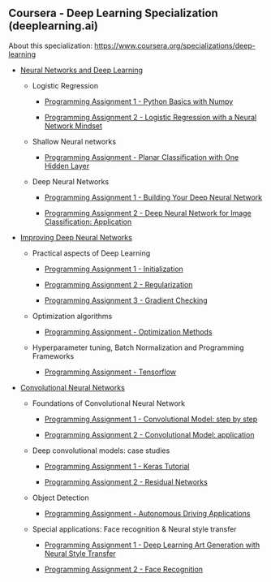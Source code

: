 
## Coursera - Deep Learning Specialization (deeplearning.ai)

About this specialization: https://www.coursera.org/specializations/deep-learning

* [Neural Networks and Deep Learning](https://github.com/JanelChumley/coursera_deep_learning_ai/tree/master/neural_networks_and_deep_learning)

  * Logistic Regression
    * [Programming Assignment 1 - Python Basics with Numpy](https://github.com/JanelChumley/coursera_deep_learning_ai/blob/master/neural_networks_and_deep_learning/week2_logistic_regression/Python%2BBasics%2BWith%2BNumpy%2Bv3.ipynb)

    * [Programming Assignment 2 - Logistic Regression with a Neural Network Mindset](https://github.com/JanelChumley/coursera_deep_learning_ai/blob/master/neural_networks_and_deep_learning/week2_logistic_regression/Logistic%2BRegression%2Bwith%2Ba%2BNeural%2BNetwork%2Bmindset%2Bv4.ipynb)

  * Shallow Neural networks
    * [Programming Assignment - Planar Classification with One Hidden Layer](https://github.com/JanelChumley/coursera_deep_learning_ai/blob/master/neural_networks_and_deep_learning/week3_shallow_neural_network/Planar%2Bdata%2Bclassification%2Bwith%2Bone%2Bhidden%2Blayer%2Bv4.ipynb)

  * Deep Neural Networks
    
    * [Programming Assignment 1 - Building Your Deep Neural Network](https://github.com/JanelChumley/coursera_deep_learning_ai/blob/master/neural_networks_and_deep_learning/week4-deep_neural_network/Building%2Byour%2BDeep%2BNeural%2BNetwork%2B-%2BStep%2Bby%2BStep%2Bv5.ipynb)

    * [Programming Assignment 2 - Deep Neural Network for Image Classification: Application](https://github.com/JanelChumley/coursera_deep_learning_ai/blob/master/neural_networks_and_deep_learning/week4-deep_neural_network/Deep%2BNeural%2BNetwork%2B-%2BApplication%2Bv3.ipynb)



* [Improving Deep Neural Networks](https://github.com/JanelChumley/coursera_deep_learning_ai/tree/master/hyperparameter_tuning_regularization_and_optimization)
  * Practical aspects of Deep Learning
    * [Programming Assignment 1 - Initialization](https://github.com/JanelChumley/coursera_deep_learning_ai/blob/master/hyperparameter_tuning_regularization_and_optimization/week1_regularization/Initialization.ipynb)

    * [Programming Assignment 2 - Regularization](https://github.com/JanelChumley/coursera_deep_learning_ai/blob/master/hyperparameter_tuning_regularization_and_optimization/week1_regularization/Regularization.ipynb)

    * [Programming Assignment 3 - Gradient Checking](https://github.com/JanelChumley/coursera_deep_learning_ai/blob/master/hyperparameter_tuning_regularization_and_optimization/week1_regularization/Gradient%2BChecking%2Bv1.ipynb)
  * Optimization algorithms
    * [Programming Assignment - Optimization Methods](https://github.com/JanelChumley/coursera_deep_learning_ai/blob/master/hyperparameter_tuning_regularization_and_optimization/week2_optimization/Optimization%2Bmethods.ipynb)

  * Hyperparameter tuning, Batch Normalization and Programming Frameworks
    * [Programming Assignment - Tensorflow](https://github.com/JanelChumley/coursera_deep_learning_ai/blob/master/hyperparameter_tuning_regularization_and_optimization/week3_hyperparameter_tuning/Tensorflow%2BTutorial.ipynb)

* [Convolutional Neural Networks](https://github.com/JanelChumley/coursera_deep_learning_ai/tree/master/convolutional_neural_networks)
  * Foundations of Convolutional Neural Network

    * [Programming Assignment 1 - Convolutional Model: step by step](https://github.com/JanelChumley/coursera_deep_learning_ai/blob/master/convolutional_neural_networks/week1/Convolution%2Bmodel%2B-%2BApplication%2B-%2Bv1.ipynb)

    * [Programming Assignment 2 - Convolutional Model: application](https://github.com/JanelChumley/coursera_deep_learning_ai/blob/master/convolutional_neural_networks/week1/Convolution%2Bmodel%2B-%2BStep%2Bby%2BStep%2B-%2Bv2.ipynb)
    
  * Deep convolutional models: case studies
    * [Programming Assignment 1 - Keras Tutorial](https://github.com/JanelChumley/coursera_deep_learning_ai/blob/master/convolutional_neural_networks/week2/Keras%2B-%2BTutorial%2B-%2BHappy%2BHouse%2Bv2.ipynb)

    * [Programming Assignment 2 - Residual Networks](https://github.com/JanelChumley/coursera_deep_learning_ai/blob/master/convolutional_neural_networks/week2/Residual%2BNetworks%2B-%2Bv2.ipynb)
  
  * Object Detection
    * [Programming Assignment - Autonomous Driving Applications](https://github.com/JanelChumley/coursera_deep_learning_ai/blob/master/convolutional_neural_networks/week3/Autonomous%2Bdriving%2Bapplication%2B-%2BCar%2Bdetection%2B-%2Bv1.ipynb)

  * Special applications: Face recognition & Neural style transfer
    
    * [Programming Assignment 1 - Deep Learning Art Generation with Neural Style Transfer](https://github.com/JanelChumley/coursera_deep_learning_ai/blob/master/convolutional_neural_networks/week4/Art%2BGeneration%2Bwith%2BNeural%2BStyle%2BTransfer%2B-%2Bv2.ipynb)

    * [Programming Assignment 2 - Face Recognition](https://github.com/JanelChumley/coursera_deep_learning_ai/blob/master/convolutional_neural_networks/week4/Face%2BRecognition%2Bfor%2Bthe%2BHappy%2BHouse%2B-%2Bv3.ipynb)

